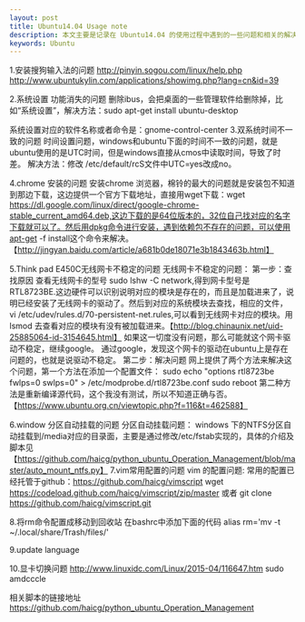 ```yaml
---
layout: post
title: Ubuntu14.04 Usage note
description: 本文主要是记录在 Ubuntu14.04 的使用过程中遇到的一些问题和相关的解决方法。其中还有一些脚本托管在github上，方便自己以后使用。
keywords: Ubuntu
---
```


1.安装搜狗输入法的问题
http://pinyin.sogou.com/linux/help.php
http://www.ubuntukylin.com/applications/showimg.php?lang=cn&id=39


2.系统设置 功能消失的问题
删除ibus，会把桌面的一些管理软件给删除掉，比如“系统设置”，解决方法：sudo apt-get install ubuntu-desktop

系统设置对应的软件名称或者命令是：gnome-control-center
3.双系统时间不一致的问题
时间设置问题，windows和ubuntu下面的时间不一致的问题，就是ubuntu使用的是UTC时间，但是windows直接从cmos中读取时间，导致了时差。
解决方法：修改 /etc/default/rcS文件中UTC=yes改成no。

4.chrome 安装的问题
安装chrome 浏览器，棉铃的最大的问题就是安装包不知道到那边下载，这边提供一个官方下载地址，直接用wget下载：wget https://dl.google.com/linux/direct/google-chrome-stable_current_amd64.deb,这边下载的是64位版本的，32位自己找对应的名字下载就可以了。然后用dpkg命令进行安装，遇到依赖包不存在的问题，可以使用apt-get -f install这个命令来解决。【http://jingyan.baidu.com/article/a681b0de18071e3b1843463b.html】

5.Think pad E450C无线网卡不稳定的问题
无线网卡不稳定的问题：
第一步：查找原因
查看无线网卡的型号 sudo lshw -C network,得到网卡型号是 RTL8723BE.这边硬件可以识别说明对应的模块是存在的，而且是加载进来了，说明已经安装了无线网卡的驱动了。然后到对应的系统模块去查找，相应的文件，  vi /etc/udev/rules.d/70-persistent-net.rules,可以看到无线网卡对应的模块。用lsmod 去查看对应的模块有没有被加载进来。【http://blog.chinaunix.net/uid-25885064-id-3154645.html】
如果这一切度没有问题，那么可能就这个网卡驱动不稳定，继续google。
通过google，发现这个网卡的驱动在ubuntu上是存在问题的，也就是说驱动不稳定。
第二步：解决问题
网上提供了两个方法来解决这个问题，第一个方法在添加一个配置文件： sudo echo "options rtl8723be fwlps=0 swlps=0" > /etc/modprobe.d/rtl8723be.conf
sudo reboot
 第二种方法是重新编译源代码，这个我没有测试，所以不知道正确与否。【https://www.ubuntu.org.cn/viewtopic.php?f=116&t=462588】

6.window 分区自动挂载的问题
分区自动挂载问题：
windows 下的NTFS分区自动挂载到/media对应的目录面，主要是通过修改/etc/fstab实现的，具体的介绍及脚本见【https://github.com/haicg/python_ubuntu_Operation_Management/blob/master/auto_mount_ntfs.py】
7.vim常用配置的问题
vim 的配置问题:
常用的配置已经托管于github：https://github.com/haicg/vimscript
wget https://codeload.github.com/haicg/vimscript/zip/master
或者
git clone https://github.com/haicg/vimscript.git

8.将rm命令配置成移动到回收站
在bashrc中添加下面的代码
alias rm='mv -t ~/.local/share/Trash/files/'

9.update language


10.显卡切换问题
http://www.linuxidc.com/Linux/2015-04/116647.htm
sudo amdcccle

相关脚本的链接地址<https://github.com/haicg/python_ubuntu_Operation_Management>
